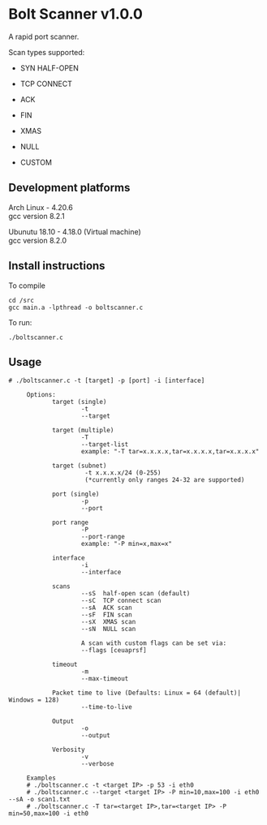 # Bolt Scanner v1.0.0
 A rapid port scanner.   
 
 Scan types supported:
 
 * SYN HALF-OPEN
 
 * TCP CONNECT
 
 * ACK
 
 * FIN
 
 * XMAS
 
 * NULL
 
 * CUSTOM

## Development platforms
Arch Linux - 4.20.6 <br>
gcc version 8.2.1

Ubunutu 18.10 - 4.18.0 (Virtual machine) <br>
gcc version 8.2.0

## Install instructions
To compile

    cd /src
    gcc main.a -lpthread -o boltscanner.c

To run:

    ./boltscanner.c

## Usage
    # ./boltscanner.c -t [target] -p [port] -i [interface]                              
                                                                                          
         Options:                                                                         
                target (single)                                                           
                        -t                                                                
                        --target                                                          
                                                                                          
                target (multiple)                                                         
                        -T                                                                
                        --target-list                                                     
                        example: "-T tar=x.x.x.x,tar=x.x.x.x,tar=x.x.x.x"                      
                                                                                          
                target (subnet)                                                           
                         -t x.x.x.x/24 (0-255)                                            
                         (*currently only ranges 24-32 are supported)                     
                                                                                          
                port (single)                                                             
                        -p                                                                
                        --port                                                            
                                                                                          
                port range                                                                
                        -P                                                                
                        --port-range                                                      
                        example: "-P min=x,max=x"                                                  
                                                                                          
                interface                                                                 
                        -i                                                                
                        --interface                                                       
                                                                                          
                scans                                                                     
                        --sS  half-open scan (default)                                    
                        --sC  TCP connect scan                                            
                        --sA  ACK scan                                                    
                        --sF  FIN scan                                                    
                        --sX  XMAS scan                                                   
                        --sN  NULL scan                                                   
                                                                                          
                        A scan with custom flags can be set via:                          
                        --flags [ceuaprsf]                                                
                                                                                          
                timeout                                                                   
                        -m                                                                
                        --max-timeout                                                     
                                                                                          
                Packet time to live (Defaults: Linux = 64 (default)| Windows = 128)       
                        --time-to-live                                                    
                                                                                          
                Output                                                                    
                        -o                                                                
                        --output                                                          
                                                                                          
                Verbosity                                                                 
                        -v                                                                
                        --verbose                                                         
                                                                                          
         Examples                                                                         
         # ./boltscanner.c -t <target IP> -p 53 -i eth0                                             
         # ./boltscanner.c --target <target IP> -P min=10,max=100 -i eth0 --sA -o scan1.txt         
         # ./boltscanner.c -T tar=<target IP>,tar=<target IP> -P min=50,max=100 -i eth0             
